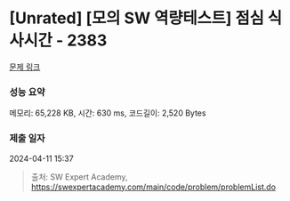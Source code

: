 # [Unrated] [모의 SW 역량테스트] 점심 식사시간 - 2383 

[문제 링크](https://swexpertacademy.com/main/code/problem/problemDetail.do?contestProbId=AV5-BEE6AK0DFAVl) 

### 성능 요약

메모리: 65,228 KB, 시간: 630 ms, 코드길이: 2,520 Bytes

### 제출 일자

2024-04-11 15:37



> 출처: SW Expert Academy, https://swexpertacademy.com/main/code/problem/problemList.do